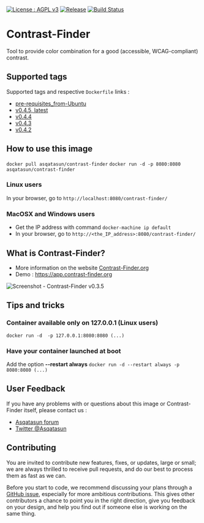 [![License : AGPL v3](https://img.shields.io/badge/License-AGPL3-blue.svg)](https://github.com/Asqatasun/Contrast-Finder/blob/master/LICENSE) [![Release](https://img.shields.io/github/release/asqatasun/Contrast-Finder.svg)](https://github.com/Asqatasun/Contrast-Finder/releases/latest) [![Build Status](https://travis-ci.org/Asqatasun/Contrast-Finder.svg)](https://travis-ci.org/Asqatasun/Contrast-Finder)

# Contrast-Finder
Tool to provide color combination for a good (accessible, WCAG-compliant) contrast.

## Supported tags 
Supported tags and respective `Dockerfile` links :

* [pre-requisites_from-Ubuntu](https://github.com/Asqatasun/Contrast-Finder/blob/master/docker/pre-requisites/pre-requisites_from-Ubuntu/Dockerfile)
* [v0.4.5, latest](https://github.com/Asqatasun/Contrast-Finder/blob/master/docker/RELEASE/Dockerfile)
* [v0.4.4](https://github.com/Asqatasun/Contrast-Finder/blob/v0.4.4/docker/RELEASE/Dockerfile)
* [v0.4.3](https://github.com/Asqatasun/Contrast-Finder/blob/v0.4.3/docker/RELEASE/Dockerfile)
* [v0.4.2](https://github.com/Asqatasun/Contrast-Finder/blob/v0.4.2/docker/RELEASE/Dockerfile)

## How to use this image
`docker pull asqatasun/contrast-finder` 
`docker run -d -p 8080:8080 asqatasun/contrast-finder` 

### Linux users
In your browser, go to `http://localhost:8080/contrast-finder/` 

### MacOSX and Windows users
* Get the IP address with command `docker-machine ip default`
* In your browser, go to `http://<the_IP_address>:8080/contrast-finder/`  

## What is Contrast-Finder?
* More information on the website [Contrast-Finder.org](https://contrast-finder.org)
* Demo : https://app.contrast-finder.org

![Screenshot - Contrast-Finder v0.3.5](https://raw.githubusercontent.com/Asqatasun/Contrast-Finder/master/documentation/en/images/screenshot.EN_contrast-finder.v0.3.5_2016-12-19.png)

## Tips and tricks
### Container available only on 127.0.0.1 (Linux users) #### 
`docker run -d  -p 127.0.0.1:8080:8080 (...)` 

### Have your container launched at boot
Add the option **--restart always**
`docker run -d --restart always -p 8080:8080 (...)` 



## User Feedback

If you have any problems with or questions about this image or Contrast-Finder itself, please contact us :
* [Asqatasun forum](http://forum.asqatasun.org/) 
* [Twitter @Asqatasun](https://twitter.com/Asqatasun)

## Contributing

You are invited to contribute new features, fixes, or updates, large or small; we are always thrilled to receive pull requests, and do our best to process them as fast as we can.

Before you start to code, we recommend discussing your plans through a [GitHub issue](https://github.com/Asqatasun/Contrast-Finder/issues), especially for more ambitious contributions. This gives other contributors a chance to point you in the right direction, give you feedback on your design, and help you find out if someone else is working on the same thing.


